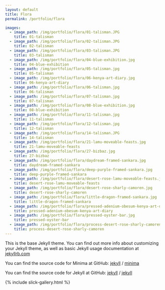 ```yaml
---
layout: default
title: Flora
permalink: /portfolio/flora

images:
  - image_path: /img/portfolio/flora/01-talisman.JPG
    title: 01-talisman
  - image_path: /img/portfolio/flora/02-talisman.JPG
    title: 02-talisman
  - image_path: /img/portfolio/flora/03-talisman.JPG
    title: 03-talisman
  - image_path: /img/portfolio/flora/04-blue-exhibition.jpg
    title: 04-blue-exhibition
  - image_path: /img/portfolio/flora/05-talisman.jpg
    title: 05-talisman
  - image_path: /img/portfolio/flora/06-kenya-art-diary.jpg
    title: 06-kenya-art-diary
  - image_path: /img/portfolio/flora/06-talisman.jpg
    title: 06-talisman
  - image_path: /img/portfolio/flora/07-talisman.jpg
    title: 07-talisman
  - image_path: /img/portfolio/flora/08-blue-exhibition.jpg
    title: 08-blue-exhibition
  - image_path: /img/portfolio/flora/11-talisman.jpg
    title: 11-talisman
  - image_path: /img/portfolio/flora/12-talisman.jpg
    title: 12-talisman
  - image_path: /img/portfolio/flora/14-talisman.JPG
    title: 14-talisman
  - image_path: /img/portfolio/flora/21-lamu-moveable-feasts.jpg
    title: 21-lamu-moveable-feasts
  - image_path: /img/portfolio/flora/27-bizbaz.jpg
    title: 27-bizbaz
  - image_path: /img/portfolio/flora/daydream-framed-sankara.jpg
    title: daydream-framed-sankara
  - image_path: /img/portfolio/flora/deep-purple-framed-sankara.jpg
    title: deep-purple-framed-sankara
  - image_path: /img/portfolio/flora/desert-rose-lamu-moveable-feasts.jpg
    title: desert-rose-lamu-moveable-feasts
  - image_path: /img/portfolio/flora/desert-rose-sharly-camoren.jpg
    title: desert-rose-sharly-camoren
  - image_path: /img/portfolio/flora/little-dragon-framed-sankara.jpg
    title: little-dragon-framed-sankara
  - image_path: /img/portfolio/flora/pressed-adenium-obesum-kenya-art-diary.jpg
    title: pressed-adenium-obesum-kenya-art-diary
  - image_path: /img/portfolio/flora/pressed-oyster-bar.jpg
    title: pressed-oyster-bar
  - image_path: /img/portfolio/flora/process-desert-rose-sharly-camoren.JPG
    title: process-desert-rose-sharly-camoren
---
```


This is the base Jekyll theme. You can find out more info about customizing your Jekyll theme, as well as basic Jekyll usage documentation at [jekyllrb.com](https://jekyllrb.com/)

You can find the source code for Minima at GitHub:
[jekyll][jekyll-organization] /
[minima](https://github.com/jekyll/minima)

You can find the source code for Jekyll at GitHub:
[jekyll][jekyll-organization] /
[jekyll](https://github.com/jekyll/jekyll)


[jekyll-organization]: https://github.com/jekyll

{% include slick-gallery.html %}
